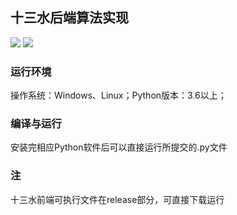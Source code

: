 ## 十三水后端算法实现
![](https://img.shields.io/badge/language-python-{green}.svg)
![](https://img.shields.io/badge/license-MIT-{green}.svg)
### 运行环境
操作系统：Windows、Linux；Python版本：3.6以上；
### 编译与运行
安装完相应Python软件后可以直接运行所提交的.py文件
### 注
十三水前端可执行文件在release部分，可直接下载运行
